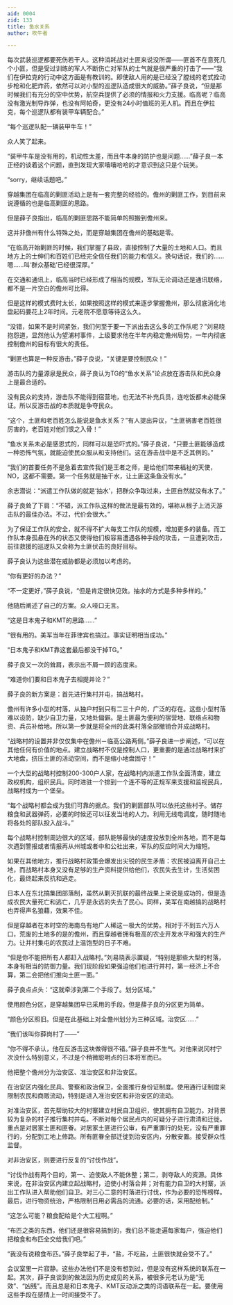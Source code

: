 ```yaml
---
aid: 0004
zid: 133
title: 鱼水关系
author: 吹牛者

---
```




  每次武装巡逻都要死伤若干人。这种消耗战对土匪来说没所谓——匪首不在意死几个小匪，但是受过训练的军人不断伤亡对军队的士气就是很严重的打击了——“我们在伊拉克的行动中这方面是有教训的。即使敌人用的是已经没了膛线的老式拴动步枪和化肥炸药，依然可以对小型的巡逻队造成很大的威胁。”薛子良说，“但是那时候我们有充分的空中优势，航空兵提供了必须的情报和火力支援。临高呢？临高没有激光制导炸弹，也没有阿帕奇，更没有24小时值班的无人机。而且在伊拉克，每个巡逻队都有装甲车辆配合。”

  “每个巡逻队配一辆装甲牛车！”

  众人笑了起来。

  “装甲牛车是没有用的，机动性太差，而且牛本身的防护也是问题……”薛子良一本正经的谈着这个问题，直到发现大家嘻嘻哈哈的才意识到这只是个玩笑。

  “sorry，继续话题吧。”

  穿越集团在临高的剿匪活动上是有一套完整的经验的。儋州的剿匪工作，到目前来说遵循的也是临高剿匪的思路。

  但是薛子良指出，临高的剿匪思路不能简单的照搬到儋州来。

  这并非儋州有什么特殊之处，而是穿越集团在儋州的基础是零。

  “在临高开始剿匪的时候，我们掌握了县政，直接控制了大量的土地和人口。而且地方上的士绅们和百姓们已经完全信任我们的能力和信义。换句话说，我们的……嗯……叫‘群众基础’已经很深厚。”

  在交通和通讯上，临高当时已经形成了相当的规模，军队无论调动还是通讯联络，都不是一片空白的儋州可比得。

  但是这样的模式费时太长，如果按照这样的模式来逐步掌握儋州，那么彻底消化地盘起码要花上2年时间。元老院不愿意等待这么久。

  “没错，如果不是时间紧张，我们何至于要一下派出去这么多的工作队呢？”刘易晓抱怨道，显然他认为望浦村事件，上级要求他在半年内稳定儋州局势，一年内彻底控制儋州的目标有很大的责任。

  “剿匪也算是一种反游击。”薛子良说，“关键是要控制民众！”

  游击队的力量源泉是民众，薛子良认为TG的“鱼水关系”论点放在游击队和民众身上是最合适的。

  没有民众的支持，游击队不能得到宿营地，也无法不补充兵员，连吃饭都未必能保证。所以反游击战的本质就是争夺民众。

  “这个，土匪和老百姓怎么能说是鱼水关系？”有人提出异议，“土匪祸害老百姓很厉害的，老百姓对他们恨之入骨！”

  “鱼水关系未必是感恩式的，同样可以是恐吓式的。”薛子良说，“只要土匪能够造成一种恐怖气氛，就能迫使民众服从和支持他们。这在游击战中是不乏其例的。”

  “我们的首要任务不是急着去宣传我们是王者之师，是给他们带来福祉的天使，NO，这都不需要。第一个任务就是抽干水，让土匪这条鱼没有水。”

  余志潜说：“派遣工作队做的就是‘抽水’，把群众争取过来，土匪自然就没有水了。”

  薛子良耸了下肩：“不错，派工作队这样的做法是最有效的，堪称从根子上消灭游击队的最佳办法。不过，代价会很大。”

  为了保证工作队的安全，就不得不扩大每支工作队的规模，增加更多的装备。而工作队本身孤悬在外的状态又使得他们极容易遭遇各种手段的攻击，一旦遭到攻击，前往救援的巡逻队又会称为土匪伏击的良好目标。

  薛子良认为这些潜在威胁都是必须加以考虑的。

  “你有更好的办法？”

  “不一定更好，”薛子良说，“但是肯定很快见效。抽水的方式是多种多样的。”

  他随后阐述了自己的方案。众人哑口无言。

  “这是日本鬼子和KMT的思路……”

  “很有用的。美军当年在菲律宾也搞过。事实证明相当成功。”

  “日本鬼子和KMT靠这套最后都没干掉TG。”

  薛子良又一次的耸肩，表示出不屑一顾的态度来。

  “难道你们要和日本鬼子去相提并论？”

  薛子良的新方案是：首先进行集村并屯，搞战略村。

  儋州有许多小型的村落，从独户村到只有二三十户的，广泛的存在。这些小型村落难以设防，缺少自卫力量，又地处偏僻。是土匪最为便利的宿营地、联络点和物资、兵员补给地。所以第一步就是将全州的此类村落全部撤销合并成战略村。

  “战略村的设置并非仅仅集中在儋州－临高公路两侧。”薛子良进一步阐述，“可以在其他任何有价值的地点。建立战略村不仅是控制人口，更重要的是通过战略村来扩大地盘，挤压土匪的活动空间，而不是缩小地盘固守！”

  一个大型的战略村控制200-300户人家，在战略村内派遣工作队全面清查，建立政权机构，组织民兵。同时进驻一个排到一个连不等的正规军来支援和监视民兵，战略村成为一个堡垒。

  “每个战略村都会成为我们可靠的据点。我们的剿匪部队可以依托这些村子。储存粮食和武器弹药，必要的时候还可以征发当地的人力。利用无线电调度，随时随地将各处的部队投入战斗。”

  每个战略村控制周边很大的区域，部队能够最快的速度投放到全州各地，而不是每次遇到警报或者情报再从州城或者中和公社出来，军队的反应时间大为缩短。

  如果在其他地方，推行战略村政策会爆发出尖锐的民生矛盾：农民被迫离开自己土地，而战略村本身又没有足够的生产资料提供给他们，农民失去生计，生活贫困化，最终起来反抗和逃走。

  日本人在东北搞集团部落制，虽然从剿灭抗联的最终战果上来说是成功的，但是造成农民大量死亡和逃亡，几乎是永远的失去了民心。同样，美军在南越搞的战略村也弄得声名狼藉，效果不佳。

  但是穿越者在本时空的海南岛有地广人稀这一极大的优势。相对于不到五六万人口，荒废的土地多的是的儋州，而且穿越者拥有极高的农业开发水平和强大的生产力。让并村集屯的农民过上温饱型的日子不难。

  “但是你不能把所有人都赶入战略村。”刘易晓表示置疑，“特别是那些大型的村落，本身有相当的防御力量。我们现阶段如果强迫他们也进行并村，第一经济上不合算，第二会把他们推向土匪一面。”

  薛子良点点头：“这就牵涉到第二个手段了。划分区域。”

  使用颜色分区，是穿越集团早已采用的手段。但是薛子良的分区更为简单。

  “颜色分区照旧。但是在此基础上对全儋州划分为三种区域。治安区……”

  “我们该叫你薛岗村了——”

  “你不得不承认，他在反游击这块做得很不错。”薛子良并不生气。对他来说冈村宁次没什么特别意义，不过是个稍微聪明点的日本将军而已。

  他把整个儋州分为治安区、准治安区和非治安区。

  在治安区内强化民兵、警察和政治保卫，全面推行身份证制度。使用通行证制度来限制农民和商贩流动，特别是进入准治安区和非治安区的流动。

  对准治安区，首先帮助较大的村寨建立村民自卫组织，使其拥有自卫能力。对背景较为复杂的村子推行集村并屯。不断对每个居民点内的可疑分子进行肃清和迁徙。重点是对居家土匪和匪眷。对居家土匪进行公审，有严重罪行的处死，没有严重罪行的，分配到工地上修路。所有匪眷全部迁徙到治安区内，分散安置。接受群众性监督。

  对非治安区，则要进行反复的“讨伐作战”。

  “讨伐作战有两个目的，第一、迫使敌人不能休整；第二，剥夺敌人的资源。具体来说，在非治安区内建立起战略村，迫使小村落合并；对有能力自卫的大村寨，派出工作队进入帮助他们自卫。对三心二意的村落进行讨伐，作为必要的恐怖榜样。最后，进行物资统治，严格限制日用必需品的流通。必要的话，采用配给制。”

  “这怎么可能？粮食配给是个大工程啊。”

  “布匹之类的东西，他们还是很容易搞到的，我们总不能走遍每家每户，强迫他们把粮食和布匹全交给我们吧。”

  “我没有说粮食布匹。”薛子良举起了手，“盐，不吃盐，土匪很快就会受不了。”

  会议室里一片寂静。这些办法他们不是没有想到过，但是没有这样系统的联系在一起。其次，薛子良谈到的做法因为历史成见的关系，被很多元老认为是“无效”、“凶残”。而且总是和日本鬼子、KMT反动派之类的词语联系在一起。要使用这些手段在感情上一时间接受不了。



